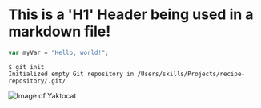 # This is a 'H1' Header being used in a markdown file!

```javascript
var myVar = "Hello, world!";
```

```
$ git init
Initialized empty Git repository in /Users/skills/Projects/recipe-repository/.git/
```

![Image of Yaktocat](https://octodex.github.com/images/yaktocat.png)
